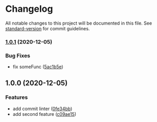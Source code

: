 # Changelog

All notable changes to this project will be documented in this file. See [standard-version](https://github.com/conventional-changelog/standard-version) for commit guidelines.

### [1.0.1](https://github.com/Peredery/second-experement-with-git/compare/v1.0.0...v1.0.1) (2020-12-05)


### Bug Fixes

* fix someFunc ([5ac1b5e](https://github.com/Peredery/second-experement-with-git/commit/5ac1b5e0d097520489c417bbfab60fcb029b33d3))

## 1.0.0 (2020-12-05)


### Features

* add commit linter ([0fe34bb](https://github.com/Peredery/second-experement-with-git/commit/0fe34bb72224baa0a0d3a7803ef20c8a7281ea61))
* add second feature ([c09ae15](https://github.com/Peredery/second-experement-with-git/commit/c09ae15c3f9cb8d07fb0fc92d8e5dae839081898))
